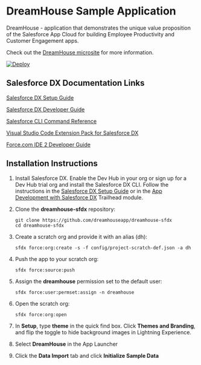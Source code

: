 # DreamHouse Sample Application

DreamHouse - application that demonstrates the unique value proposition of the Salesforce App Cloud for building Employee Productivity and Customer Engagement apps.

Check out the [DreamHouse microsite](http://www.dreamhouseapp.io/) for more information.

[![Deploy](https://deploy-to-sfdx.com/dist/assets/images/DeployToSFDX.svg)](https://deploy-to-sfdx.com/)

## Salesforce DX Documentation Links
[Salesforce DX Setup Guide](https://developer.salesforce.com/docs/atlas.en-us.sfdx_setup.meta/sfdx_setup/sfdx_setup_intro.htm)

[Salesforce DX Developer Guide](https://developer.salesforce.com/docs/atlas.en-us.sfdx_dev.meta/sfdx_dev/sfdx_dev_intro.htm)

[Salesforce CLI Command Reference](https://developer.salesforce.com/docs/atlas.en-us.sfdx_cli_reference.meta/sfdx_cli_reference/cli_reference.htm)

[Visual Studio Code Extension Pack for Salesforce DX](https://marketplace.visualstudio.com/items?itemName=salesforce.salesforcedx-vscode)

[Force.com IDE 2 Developer Guide](https://developer.salesforce.com/docs/atlas.en-us.sfdx_ide2.meta/sfdx_ide2/sfdx_ide2_get_started.htm)

## Installation Instructions

1. Install Salesforce DX. Enable the Dev Hub in your org or sign up for a Dev Hub trial org and install the Salesforce DX CLI. Follow the instructions in the [Salesforce DX Setup Guide](https://developer.salesforce.com/docs/atlas.en-us.sfdx_setup.meta/sfdx_setup/sfdx_setup_intro.htm?search_text=trial%20hub%20org) or in the [App Development with Salesforce DX](https://trailhead.salesforce.com/modules/sfdx_app_dev) Trailhead module.

1. Clone the **dreamhouse-sfdx** repository:
    ```
    git clone https://github.com/dreamhouseapp/dreamhouse-sfdx
    cd dreamhouse-sfdx
    ```

1. Create a scratch org and provide it with an alias (dh):
    ```
    sfdx force:org:create -s -f config/project-scratch-def.json -a dh
    ```

1. Push the app to your scratch org:
    ```
    sfdx force:source:push
    ```

1. Assign the **dreamhouse** permission set to the default user:
    ```
    sfdx force:user:permset:assign -n dreamhouse
    ```

1. Open the scratch org:
    ```
    sfdx force:org:open
    ```

1. In **Setup**, type **theme** in the quick find box. Click **Themes and Branding**, and flip the toggle to hide background images in Lightning Experience.

1. Select **DreamHouse** in the App Launcher

1. Click the **Data Import** tab and click **Initialize Sample Data**
